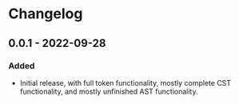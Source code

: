 # Changelog

## 0.0.1 - 2022-09-28
### Added
- Initial release, with full token functionality, mostly complete CST functionality, and mostly unfinished AST functionality.